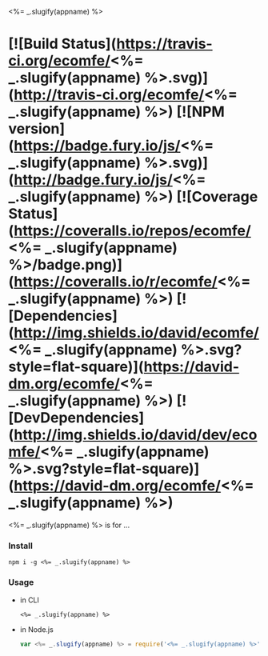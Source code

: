 <%= _.slugify(appname) %>

[![Build Status](https://travis-ci.org/ecomfe/<%= _.slugify(appname) %>.svg)](http://travis-ci.org/ecomfe/<%= _.slugify(appname) %>)
[![NPM version](https://badge.fury.io/js/<%= _.slugify(appname) %>.svg)](http://badge.fury.io/js/<%= _.slugify(appname) %>)
[![Coverage Status](https://coveralls.io/repos/ecomfe/<%= _.slugify(appname) %>/badge.png)](https://coveralls.io/r/ecomfe/<%= _.slugify(appname) %>)
[![Dependencies](http://img.shields.io/david/ecomfe/<%= _.slugify(appname) %>.svg?style=flat-square)](https://david-dm.org/ecomfe/<%= _.slugify(appname) %>)
[![DevDependencies](http://img.shields.io/david/dev/ecomfe/<%= _.slugify(appname) %>.svg?style=flat-square)](https://david-dm.org/ecomfe/<%= _.slugify(appname) %>)
========

<%= _.slugify(appname) %> is for ...

### Install

	npm i -g <%= _.slugify(appname) %>

### Usage

* in CLI

	```shell
	<%= _.slugify(appname) %>
	```

* in Node.js

	```javascript
	var <%= _.slugify(appname) %> = require('<%= _.slugify(appname) %>');
	```
